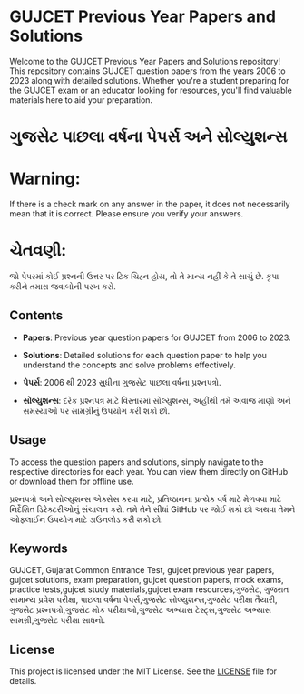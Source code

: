 # GUJCET Previous Year Papers and Solutions

Welcome to the GUJCET Previous Year Papers and Solutions repository! This repository contains GUJCET question papers from the years 2006 to 2023 along with detailed solutions. Whether you're a student preparing for the GUJCET exam or an educator looking for resources, you'll find valuable materials here to aid your preparation.

# ગુજસેટ પાછલા વર્ષના પેપર્સ અને સોલ્યુશન્સ

# Warning:

If there is a check mark on any answer in the paper, it does not necessarily mean that it is correct. Please ensure you verify your answers.

# ચેતવણી:

જો પેપરમાં કોઈ પ્રશ્નની ઉત્તર પર ટિક ચિહ્ન હોય, તો તે માન્ય નહીં કે તે સાચું છે. કૃપા કરીને તમારા જવાબોની પરખ કરો.
 

## Contents

- **Papers**: Previous year question papers for GUJCET from 2006 to 2023.
- **Solutions**: Detailed solutions for each question paper to help you understand the concepts and solve problems effectively.

- **પેપર્સ**: 2006 થી 2023 સુધીના ગુજસેટ પાછલા વર્ષના પ્રશ્નપત્રો.
- **સોલ્યુશન્સ**: દરેક પ્રશ્નપત્ર માટે વિસ્તારમાં સોલ્યુશન્સ, અહીંથી તમે અવાજ માણો અને સમસ્યાઓ પર સામગ્રીનું ઉપયોગ કરી શકો છો.

## Usage

To access the question papers and solutions, simply navigate to the respective directories for each year. You can view them directly on GitHub or download them for offline use.

પ્રશ્નપત્રો અને સોલ્યુશન્સ એક્સેસ કરવા માટે, પ્રતિષ્ઠાનના પ્રત્યેક વર્ષ માટે મેળવવા માટે નિર્દેશિત ડિરેક્ટરીઓનું સંચાલન કરો. તમે તેને સીધાં GitHub પર જોઈ શકો છો અથવા તેમને ઓફલાઈન ઉપયોગ માટે ડાઉનલોડ કરી શકો છો.

## Keywords

GUJCET, Gujarat Common Entrance Test, gujcet previous year papers, gujcet solutions, exam preparation, gujcet question papers, mock exams, practice tests,gujcet study materials,gujcet exam resources,ગુજસેટ, ગુજરાત સામાન્ય પ્રવેશ પરીક્ષા, પાછલા વર્ષના પેપર્સ,ગુજસેટ સોલ્યુશન્સ,ગુજસેટ પરીક્ષા તૈયારી, ગુજસેટ પ્રશ્નપત્રો,ગુજસેટ મોક પરીક્ષાઓ,ગુજસેટ અભ્યાસ ટેસ્ટ્સ,ગુજસેટ અભ્યાસ સામગ્રી,ગુજસેટ પરીક્ષા સાધનો.


## License

This project is licensed under the MIT License. See the [LICENSE](LICENSE) file for details.
